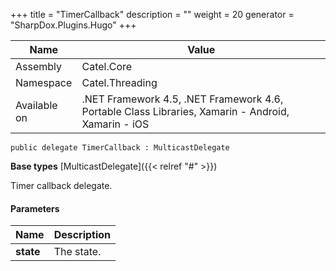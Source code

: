 

+++
title = "TimerCallback" 
description = ""
weight = 20
generator = "SharpDox.Plugins.Hugo"
+++

Name|Value
---|---
Assembly|Catel.Core
Namespace|Catel.Threading
Available on|.NET Framework 4.5, .NET Framework 4.6, Portable Class Libraries, Xamarin - Android, Xamarin - iOS

```
public delegate TimerCallback : MulticastDelegate
```

**Base types**
[MulticastDelegate]({{&lt; relref "#" &gt;}})

Timer callback delegate.

#### Parameters

Name|Description
---|---
**state**|The state.

